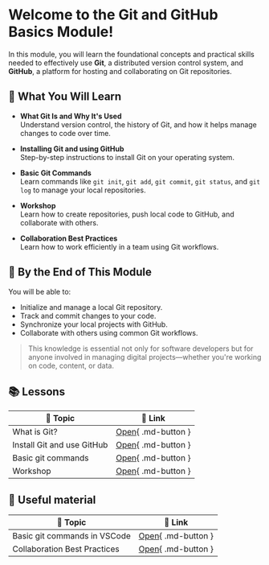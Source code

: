 # Welcome to the Git and GitHub Basics Module!

In this module, you will learn the foundational concepts and practical skills needed to effectively use **Git**, a distributed version control system, and **GitHub**, a platform for hosting and collaborating on Git repositories.

## 📌 What You Will Learn

- **What Git Is and Why It's Used**  
  Understand version control, the history of Git, and how it helps manage changes to code over time.

- **Installing Git and using GitHub**  
  Step-by-step instructions to install Git on your operating system.

- **Basic Git Commands**  
  Learn commands like `git init`, `git add`, `git commit`, `git status`, and `git log` to manage your local repositories.

- **Workshop**  
  Learn how to create repositories, push local code to GitHub, and collaborate with others.

- **Collaboration Best Practices**  
  Learn how to work efficiently in a team using Git workflows.

## 🎯 By the End of This Module

You will be able to:

- Initialize and manage a local Git repository.
- Track and commit changes to your code.
- Synchronize your local projects with GitHub.
- Collaborate with others using common Git workflows.

> This knowledge is essential not only for software developers but for anyone involved in managing digital projects—whether you're working on code, content, or data.

## 📚 Lessons

| 📘 Topic                        | 🔗 Link                                            |
|--------------------------------|----------------------------------------------------|
| What is Git?                   | [Open](lessons/what_is_git.en.md){ .md-button }    |
| Install Git and use GitHub     | [Open](lessons/installing_git.en.md){ .md-button } |
| Basic git commands             | [Open](lessons/commands.en.md){ .md-button }       |
| Workshop                       | [Open](lessons/workshop.en.md){ .md-button }       |

## 📖 Useful material

| 📘 Topic                        | 🔗 Link                                            |
|--------------------------------|----------------------------------------------------|
| Basic git commands in VSCode   | [Open](lessons/commands_vs_code.en.md){ .md-button }|
| Collaboration Best Practices   | [Open](lessons/best_practices.en.md){ .md-button } |